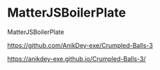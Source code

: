 # MatterJSBoilerPlate
MatterJSBoilerPlate

https://github.com/AnikDey-exe/Crumpled-Balls-3

https://anikdey-exe.github.io/Crumpled-Balls-3/

